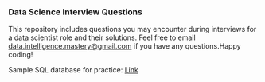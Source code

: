 ### Data Science Interview Questions

This repository includes questions you may encounter during interviews for a data scientist role and their solutions. Feel free to email data.intelligence.mastery@gmail.com if you have any questions.Happy coding!

Sample SQL database for practice: [Link](https://www.sqlitetutorial.net/tryit/)
